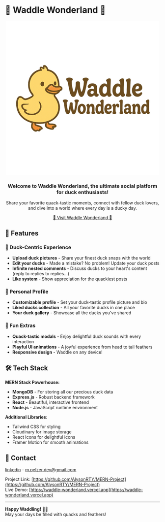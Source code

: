 # 🦆 Waddle Wonderland 🦆

<div align="center">
  <img src="./client/WW_ICON.png" alt="Waddle Wonderland Banner" width="500">
</div>

<div align="center">

### Welcome to **Waddle Wonderland**, the ultimate social platform for duck enthusiasts!

Share your favorite quack-tastic moments, connect with fellow duck lovers,  
and dive into a world where every day is a ducky day.

[🦆 Visit Waddle Wonderland 🦆](https://waddle-wonderland.vercel.app)

</div>

## 🌟 Features

### 🦆 Duck-Centric Experience

- **Upload duck pictures** - Share your finest duck snaps with the world
- **Edit your ducks** - Made a mistake? No problem! Update your duck posts
- **Infinite nested comments** - Discuss ducks to your heart's content (reply to replies to replies...)
- **Like system** - Show appreciation for the quackiest posts

### 👤 Personal Profile

- **Customizable profile** - Set your duck-tastic profile picture and bio
- **Liked ducks collection** - All your favorite ducks in one place
- **Your duck gallery** - Showcase all the ducks you've shared

### 🎉 Fun Extras

- **Quack-tastic modals** - Enjoy delightful duck sounds with every interaction
- **Playful UI animations** - A joyful experience from head to tail feathers
- **Responsive design** - Waddle on any device!

## 🛠️ Tech Stack

**MERN Stack Powerhouse:**

- **MongoDB** - For storing all our precious duck data
- **Express.js** - Robust backend framework
- **React** - Beautiful, interactive frontend
- **Node.js** - JavaScript runtime environment

**Additional Libraries:**

- Tailwind CSS for styling
- Cloudinary for image storage
- React Icons for delightful icons
- Framer Motion for smooth animations

## 🦆 Contact

[linkedin](https://www.linkedin.com/in/maximilian-pelzer/) - m.pelzer.dev@gmail.com

Project Link: [https://github.com/AlysonRTY/MERN-Project](https://github.com/AlysonRTY/MERN-Project)  
Live Demo: [https://waddle-wonderland.vercel.app](https://waddle-wonderland.vercel.app)

---

**Happy Waddling!** 🦆💛  
May your days be filled with quacks and feathers!
